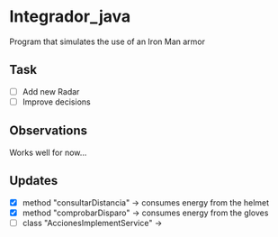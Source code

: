 # Integrador_java
Program that simulates the use of an Iron Man armor
## Task
- [ ] Add new Radar
- [ ] Improve decisions
## Observations
Works well for now...
## Updates
- [X] method "consultarDistancia" -> consumes energy from the helmet
- [x] method "comprobarDisparo" ->  consumes energy from the gloves
- [ ] class "AccionesImplementService" ->
